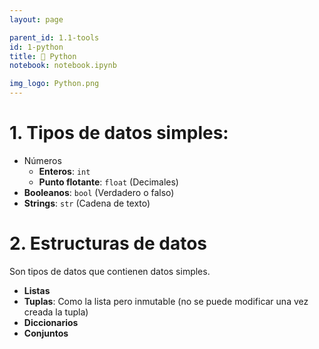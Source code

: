```yaml
---
layout: page

parent_id: 1.1-tools
id: 1-python
title: 🐍 Python
notebook: notebook.ipynb

img_logo: Python.png
---
```




# 1. Tipos de datos simples:

- Números
  - **Enteros**: `int`
  - **Punto flotante**: `float` (Decimales)
- **Booleanos**: `bool` (Verdadero o falso)
- **Strings**: `str` (Cadena de texto)



# 2. Estructuras de datos
Son tipos de datos que contienen datos simples.
- **Listas**
- **Tuplas**: Como la lista pero inmutable (no se puede modificar una vez creada la tupla)
- **Diccionarios**
- **Conjuntos**
